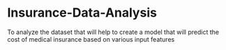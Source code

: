 # Insurance-Data-Analysis
To analyze the dataset that will help to create a model that will predict the cost of medical insurance based on various input features
